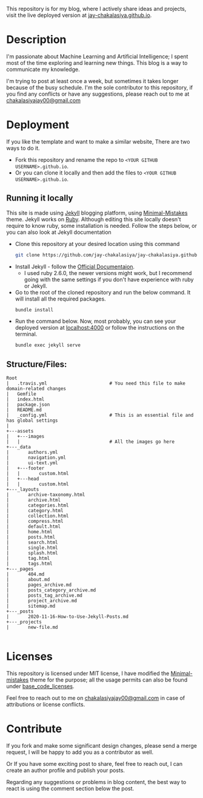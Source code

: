 This repository is for my blog, where I actively share ideas and projects, visit the live deployed version at [jay-chakalasiya.github.io](https://jay-chakalasiya.github.io).

# Description

I'm passionate about Machine Learning and Artificial Intelligence; I spent most of the time exploring and learning new things. This blog is a way to communicate my knowledge.

I'm trying to post at least once a week, but sometimes it takes longer because of the busy schedule. I'm the sole contributor to this repository, if you find any conflicts or have any suggestions, please reach out to me at <chakalasiyajay00@gmail.com>

# Deployment

If you like the template and want to make a similar website, There are two ways to do it.
- Fork this repository and rename the repo to `<YOUR GITHUB USERNAME>.github.io`. 
- Or you can clone it locally and then add the files to `<YOUR GITHUB USERNAME>.github.io`. 
## Running it locally

This site is made using [Jekyll](https://jekyllrb.com/) blogging platform, using [Minimal-Mistakes](https://mmistakes.github.io/minimal-mistakes/) theme. Jekyll works on [Ruby](https://www.ruby-lang.org/en/). Although editing this site locally doesn't require to know ruby, some installation is needed. Follow the steps below, or you can also look at Jekyll documentation
- Clone this repository at your desired location using this command
    ```bash
    git clone https://github.com/jay-chakalasiya/jay-chakalasiya.github.io.git
    ```
- Install Jekyll - follow the [Official Documentaion](https://jekyllrb.com/docs/). 
    - I used ruby 2.6.0, the newer versions might work, but I recommend going with the same settings if you don't have experience with ruby or Jekyll.
- Go to the root of the cloned repository and run the below command. It will install all the required packages.
    ```bash
    bundle install
    ```
- Run the command below. Now, most probably, you can see your deployed version at [localhost:4000](http://127.0.0.1:4000)  or follow the instructions on the terminal.
    ```bash
    bundle exec jekyll serve
    ```

## Structure/Files:
```
Root
|   .travis.yml                       # You need this file to make domain-related changes
|   Gemfile
|   index.html
|   package.json
|   README.md
|   _config.yml                       # This is an essential file and has global settings
|         
+---assets
|   +---images
|   |                                 # All the images go here 
+---_data
|       authors.yml
|       navigation.yml
|       ui-text.yml
|   +---footer
|   |       custom.html
|   +---head
|   |       custom.html
+---_layouts
|       archive-taxonomy.html
|       archive.html
|       categories.html
|       category.html
|       collection.html
|       compress.html
|       default.html
|       home.html
|       posts.html
|       search.html
|       single.html
|       splash.html
|       tag.html
|       tags.html
+---_pages
|       404.md
|       about.md
|       pages_archive.md
|       posts_category_archive.md
|       posts_tag_archive.md
|       project_archive.md
|       sitemap.md
+---_posts
|       2020-11-16-How-to-Use-Jekyll-Posts.md
+---_projects
|       new-file.md                  
            
```

# Licenses
This repository is licensed under MIT license, I have modified the [Minimal-mistakes](https://mmistakes.github.io/minimal-mistakes/) theme for the purpose; all the usage permits can also be found under [base_code_licenses](https://github.com/jay-chakalasiya/jay-chakalasiya.github.io/tree/master/_base_code_licenses).

Feel free to reach out to me on <chakalasiyajay00@gmail.com> in case of attributions or license conflicts.

# Contribute
If you fork and make some significant design changes, please send a merge request, I will be happy to add you as a contributor as well.

Or If you have some exciting post to share, feel free to reach out, I can create an author profile and publish your posts.

Regarding any suggestions or problems in blog content, the best way to react is using the comment section below the post.
